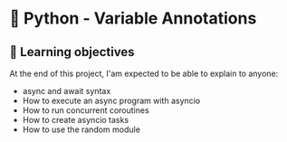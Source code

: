 # :snake: Python - Variable Annotations

## 📖 Learning objectives
At the end of this project, I'am expected to be able to explain to anyone:

- async and await syntax
- How to execute an async program with asyncio
- How to run concurrent coroutines
- How to create asyncio tasks
- How to use the random module
